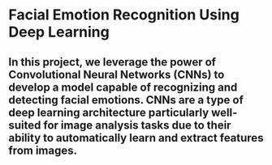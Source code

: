 # Facial Emotion Recognition Using Deep Learning

## In this project, we leverage the power of Convolutional Neural Networks (CNNs) to develop a model capable of recognizing and detecting facial emotions. CNNs are a type of deep learning architecture particularly well-suited for image analysis tasks due to their ability to automatically learn and extract features from images.
